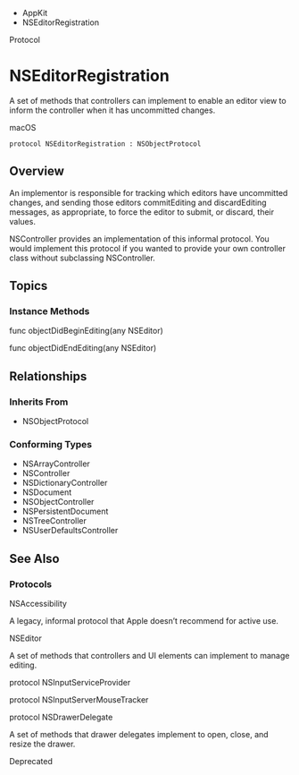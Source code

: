 

- AppKit
-  NSEditorRegistration 

Protocol

# NSEditorRegistration

A set of methods that controllers can implement to enable an editor view to inform the controller when it has uncommitted changes.

macOS

``` source
protocol NSEditorRegistration : NSObjectProtocol
```

## Overview

An implementor is responsible for tracking which editors have uncommitted changes, and sending those editors commitEditing and discardEditing messages, as appropriate, to force the editor to submit, or discard, their values.

NSController provides an implementation of this informal protocol. You would implement this protocol if you wanted to provide your own controller class without subclassing NSController.

## Topics

### Instance Methods

func objectDidBeginEditing(any NSEditor)

func objectDidEndEditing(any NSEditor)

## Relationships

### Inherits From

- NSObjectProtocol

### Conforming Types

- NSArrayController
- NSController
- NSDictionaryController
- NSDocument
- NSObjectController
- NSPersistentDocument
- NSTreeController
- NSUserDefaultsController

## See Also

### Protocols

NSAccessibility

A legacy, informal protocol that Apple doesn’t recommend for active use.

NSEditor

A set of methods that controllers and UI elements can implement to manage editing.

protocol NSInputServiceProvider

protocol NSInputServerMouseTracker

protocol NSDrawerDelegate

A set of methods that drawer delegates implement to open, close, and resize the drawer.

Deprecated

